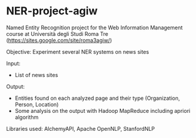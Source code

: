 # NER-project-agiw
Named Entity Recognition project for the Web Information Management course at Università degli Studi Roma Tre (https://sites.google.com/site/roma3agiw/)

Objective: 
Experiment several NER systems on news sites

Input: 
- List of news sites

Output:
- Entities found on each analyzed page and their type (Organization, Person, Location)
- Some analysis on the output with Hadoop MapReduce including apriori algorithm

Libraries used:
AlchemyAPI, Apache OpenNLP, StanfordNLP

